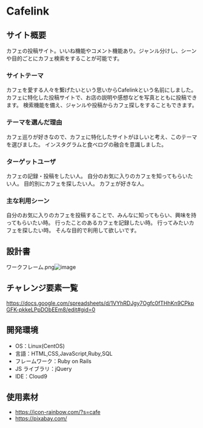 # Cafelink


## サイト概要

カフェの投稿サイト。いいね機能やコメント機能あり。ジャンル分けし、シーンや目的ごとにカフェ検索をすることが可能です。

### サイトテーマ

カフェを愛する人々を繋げたいという思いからCafelinkという名前にしました。
カフェに特化した投稿サイトで、お店の説明や感想などを写真とともに投稿できます。
検索機能を備え、ジャンルや投稿からカフェ探しをすることもできます。

### テーマを選んだ理由

カフェ巡りが好きなので、カフェに特化したサイトがほしいと考え、このテーマを選びました。
インスタグラムと食べログの融合を意識しました。

### ターゲットユーザ

カフェの記録・投稿をしたい人。
自分のお気に入りのカフェを知ってもらいたい人。
目的別にカフェを探したい人。
カフェが好きな人。

### 主な利用シーン

自分のお気に入りのカフェを投稿することで、みんなに知ってもらい、興味を持ってもらいたい時。
行ったことのあるカフェを記録したい時。
行ってみたいカフェを探したい時。
そんな目的で利用して欲しいです。

## 設計書

ワークフレーム.png![image](https://user-images.githubusercontent.com/78310401/116812257-d4431480-ab88-11eb-8750-5d0db8e69ba5.png)

## チャレンジ要素一覧

https://docs.google.com/spreadsheets/d/1VYhRDJgy7Ogfc0fTHhKn9CPkpGFK-pkkeLPpDObEEm8/edit#gid=0

## 開発環境

- OS：Linux(CentOS)
- 言語：HTML,CSS,JavaScript,Ruby,SQL
- フレームワーク：Ruby on Rails
- JS ライブラリ：jQuery
- IDE：Cloud9

## 使用素材

- https://icon-rainbow.com/?s=cafe
- https://pixabay.com/